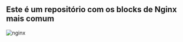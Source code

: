 ## Este é um repositório com os blocks de Nginx mais comum

![nginx](https://www.nginx.com/wp-content/uploads/2018/08/NGINX-logo-rgb-large.png)
